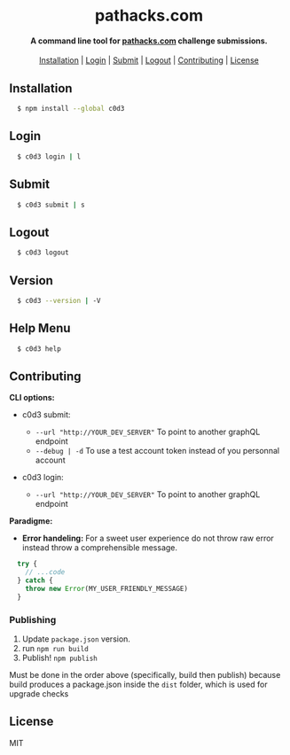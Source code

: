 <h1 align="center">
  <br>
  pathacks.com
  <br>
</h1>

<h4 align="center">A command line tool for <a href="https://pathacks.com" target="_blank">pathacks.com</a> challenge submissions.</h4>

<p align="center">
  <a href="#installation">Installation</a> |
  <a href="#Login">Login</a> |
  <a href="#submit">Submit</a> |
  <a href="#logout">Logout</a> |
  <a href="#Contributing">Contributing</a> |
  <a href="#license">License</a>
</p>

## Installation

```bash
  $ npm install --global c0d3
```

## Login
```bash
  $ c0d3 login | l
```

## Submit
```bash
  $ c0d3 submit | s
```

## Logout
```bash
  $ c0d3 logout
```

## Version
```bash
  $ c0d3 --version | -V
```

## Help Menu
```bash
  $ c0d3 help
```

## Contributing
**CLI options:**

  - c0d3 submit:
    - `--url "http://YOUR_DEV_SERVER"` To point to another graphQL endpoint
    - `--debug | -d` To use a test account token instead of you personnal account

  - c0d3 login: 
    - `--url "http://YOUR_DEV_SERVER"` To point to another graphQL endpoint

**Paradigme:**

- **Error handeling:** For a sweet user experience do not throw raw error instead throw a comprehensible message.
```javascript
  try {
    // ...code
  } catch {
    throw new Error(MY_USER_FRIENDLY_MESSAGE)
  }
```

### Publishing

1. Update `package.json` version.
2. run `npm run build`
3. Publish! `npm publish`

Must be done in the order above (specifically, build then publish) because build produces a package.json inside the `dist` folder, which is used for upgrade checks

## 

## License

MIT

